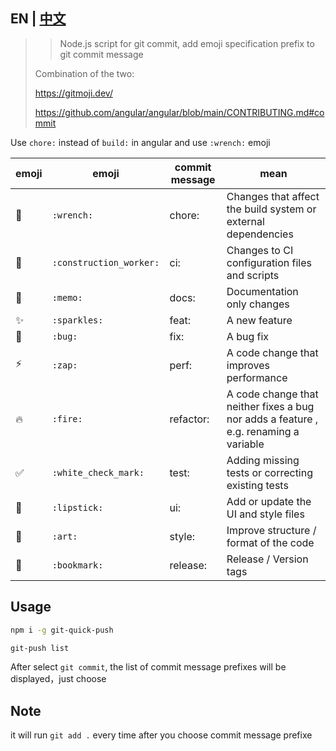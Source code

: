 ## EN | [中文](https://github.com/zqy233/git-quick-push/blob/master/README-CN.md)

> > Node.js script for git commit, add emoji specification prefix to git commit message
>
> Combination of the two:
>
> https://gitmoji.dev/
>
> https://github.com/angular/angular/blob/main/CONTRIBUTING.md#commit

Use `chore:` instead of `build:` in angular and use `:wrench:` emoji

| emoji                 | emoji                   | commit message | mean                                                                                 |
| --------------------- | ----------------------- | -------------- | ------------------------------------------------------------------------------------ |
| :wrench:              | `:wrench:`              | chore:         | Changes that affect the build system or external dependencies                        |
| :construction_worker: | `:construction_worker:` | ci:            | Changes to CI configuration files and scripts                                        |
| 📝                    | `:memo:`                | docs:          | Documentation only changes                                                           |
| ✨                    | `:sparkles:`            | feat:          | A new feature                                                                        |
| 🐛                    | `:bug:`                 | fix:           | A bug fix                                                                            |
| ⚡                    | `:zap:`                 | perf:          | A code change that improves performance                                              |
| 🔥                    | `:fire:`                | refactor:      | A code change that neither fixes a bug nor adds a feature , e.g. renaming a variable |
| :white_check_mark:    | `:white_check_mark:`    | test:          | Adding missing tests or correcting existing tests                                    |
| 💄                    | `:lipstick:`            | ui:            | Add or update the UI and style files                                                 |
| :art:                 | `:art:`                 | style:         | Improve structure / format of the code                                               |
| :bookmark:            | `:bookmark:`            | release:       | Release / Version tags                                                               |

## Usage

```bash
npm i -g git-quick-push
```

```bash
git-push list
```

After select `git commit`, the list of commit message prefixes will be displayed，just choose

## Note

it will run `git add .` every time after you choose commit message prefixe
